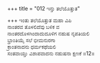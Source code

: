 +++
title = "012 ಇನ್ತು ತಲೆಯೊತ್ತುತ"

+++
ಇಂತು ತಲೆಯೊತ್ತುತ ಮಹಾ ವಿಪಿ  
ನಾಂತರವ ತೊಳಲಿದೆವು ಬಳಿಕ ವ  
ನಾಂತರದೊಳಗಿಂದಾದುದೂಳಿಗ ನಹುಷ ನೃಪತಿಯಲಿ   
ಭ್ರಾಂತಿಯೈ ಸಲೆ ಭೀಮನುರಗಾ  
ಕ್ರಾಂತನಾದನು ಧರ್ಮಕಥೆಯಲಿ  
ಸಂತವಾಯ್ತು ವಿಶಾಪವಾದನು ನಹುಷನಾ ಕ್ಷಣಕೆ      ॥12॥
